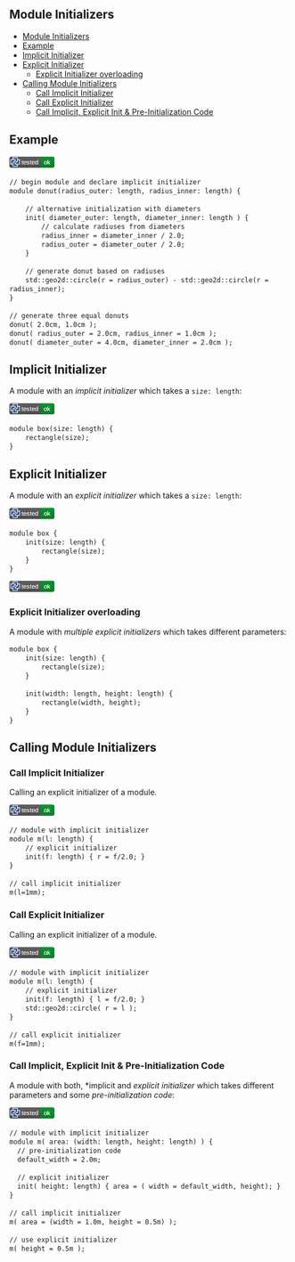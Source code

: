 ## Module Initializers

- [Module Initializers](#module-initializers)
- [Example](#example)
- [Implicit Initializer](#implicit-initializer)
- [Explicit Initializer](#explicit-initializer)
  - [Explicit Initializer overloading](#explicit-initializer-overloading)
- [Calling Module Initializers](#calling-module-initializers)
  - [Call Implicit Initializer](#call-implicit-initializer)
  - [Call Explicit Initializer](#call-explicit-initializer)
  - [Call Implicit, Explicit Init \& Pre-Initialization Code](#call-implicit-explicit-init--pre-initialization-code)

## Example

![test](.banner/init.png)

```µcad,init
// begin module and declare implicit initializer
module donut(radius_outer: length, radius_inner: length) {

    // alternative initialization with diameters
    init( diameter_outer: length, diameter_inner: length ) {
        // calculate radiuses from diameters
        radius_inner = diameter_inner / 2.0;
        radius_outer = diameter_outer / 2.0;
    }

    // generate donut based on radiuses
    std::geo2d::circle(r = radius_outer) - std::geo2d::circle(r = radius_inner);
}

// generate three equal donuts
donut( 2.0cm, 1.0cm );
donut( radius_outer = 2.0cm, radius_inner = 1.0cm );
donut( diameter_outer = 4.0cm, diameter_inner = 2.0cm );
```

## Implicit Initializer

A module with an *implicit initializer* which takes a `size: length`:

![test](.banner/init_implicit.png)

```µcad,init_implicit
module box(size: length) {
    rectangle(size);
}
```

## Explicit Initializer

A module with an *explicit initializer* which takes a `size: length`:

![test](.banner/init_explicit.png)

```µcad,init_explicit
module box {
    init(size: length) {
        rectangle(size);
    }
}
```

![test](.banner/init_explicit_overloading.png)

### Explicit Initializer overloading

A module with *multiple explicit initializers* which takes different
parameters:

```µcad,init_explicit_overloading
module box {
    init(size: length) {
        rectangle(size);
    }

    init(width: length, height: length) {
        rectangle(width, height);
    }
}
```

## Calling Module Initializers

### Call Implicit Initializer

Calling an explicit initializer of a module.

![test](.banner/init_call_implicit.png)

```µcad,init_call_implicit
// module with implicit initializer
module m(l: length) {
    // explicit initializer
    init(f: length) { r = f/2.0; }
}

// call implicit initializer
m(l=1mm);
```

### Call Explicit Initializer

Calling an explicit initializer of a module.

![test](.banner/init_call_explicit.png)

```µcad,init_call_explicit
// module with implicit initializer
module m(l: length) {
    // explicit initializer
    init(f: length) { l = f/2.0; }
    std::geo2d::circle( r = l );
}

// call explicit initializer
m(f=1mm);
```

### Call Implicit, Explicit Init & Pre-Initialization Code

A module with both, *implicit and *explicit initializer* which takes different
parameters and some *pre-initialization code*:

![test](.banner/init_call_implicit_explicit.png)

```µcad,init_call_implicit_explicit
// module with implicit initializer
module m( area: (width: length, height: length) ) {
  // pre-initialization code
  default_width = 2.0m;

  // explicit initializer
  init( height: length) { area = ( width = default_width, height); }
}

// call implicit initializer
m( area = (width = 1.0m, height = 0.5m) );

// use explicit initializer
m( height = 0.5m );
```
